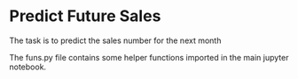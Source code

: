 # Predict Future Sales

The task is to predict the sales number for the next month <br>

The funs.py file contains some helper functions imported in the main jupyter notebook.
